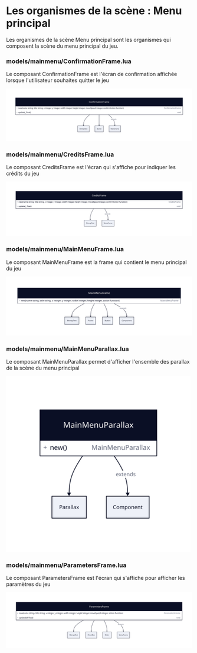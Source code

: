 # Les organismes de la scène : Menu principal

Les organismes de la scène Menu principal sont les organismes qui composent la scène du menu principal du jeu.

### models/mainmenu/ConfirmationFrame.lua

Le composant ConfirmationFrame est l'écran de confirmation affichée lorsque l'utilisateur souhaites quitter le jeu

<img src="./confirmation-frame.svg">

### models/mainmenu/CreditsFrame.lua

Le composant CreditsFrame est l'écran qui s'affiche pour indiquer les crédits du jeu

<img src="./credits-frame.svg">

### models/mainmenu/MainMenuFrame.lua

Le composant MainMenuFrame est la frame qui contient le menu principal du jeu

<img src="./main-menu-frame.svg">

### models/mainmenu/MainMenuParallax.lua

Le composant MainMenuParallax permet d'afficher l'ensemble des parallax de la scène du menu principal

<img src="./main-menu-parallax.svg" width="500">

### models/mainmenu/ParametersFrame.lua

Le composant ParametersFrame est l'écran qui s'affiche pour afficher les paramètres du jeu

<img src="./parameters-frame.svg">
